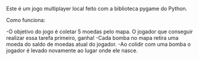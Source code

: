 Este é um jogo multiplayer local feito com a biblioteca pygame do Python.

Como funciona:

-O objetivo do jogo é coletar 5 moedas pelo mapa. O jogador que conseguir realizar essa tarefa primeiro, ganha!
-Cada bomba no mapa retira uma moeda do saldo de moedas atual do jogador.
-Ao colidir com uma bomba o jogador é levado novamente ao lugar onde ele nasce. 
